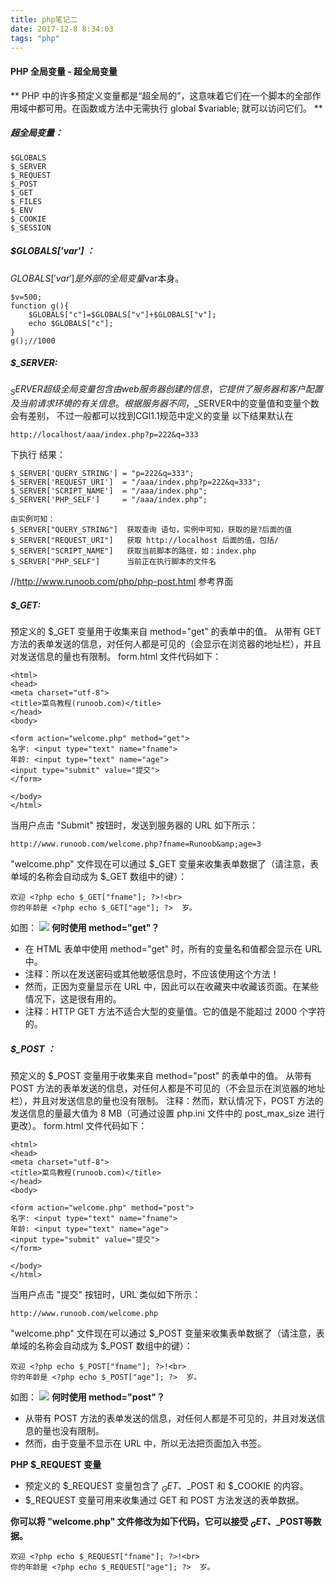 ```yaml
---
title: php笔记二
date: 2017-12-8 8:34:03
tags: "php"
---
```

#### PHP 全局变量 - 超全局变量
**
PHP 中的许多预定义变量都是“超全局的”，这意味着它们在一个脚本的全部作用域中都可用。在函数或方法中无需执行 global $variable; 就可以访问它们。
**
##### 超全局变量：
```
$GLOBALS
$_SERVER
$_REQUEST
$_POST
$_GET
$_FILES
$_ENV
$_COOKIE
$_SESSION
```
##### $GLOBALS['var'] ：
$GLOBALS['var'] 是外部的全局变量$var本身。
```
$v=500;
function g(){
    $GLOBALS["c"]=$GLOBALS["v"]+$GLOBALS["v"];
    echo $GLOBALS["c"];
}
g();//1000
```
##### $_SERVER:
 $_SERVER超级全局变量包含由web服务器创建的信息，它提供了服务器和客户配置及当前请求环境的有关信息。根据服务器不同，$_SERVER中的变量值和变量个数会有差别，
 不过一般都可以找到CGI1.1规范中定义的变量
以下结果默认在 
```
http://localhost/aaa/index.php?p=222&q=333 
```
下执行
结果：
```
$_SERVER['QUERY_STRING'] = "p=222&q=333";
$_SERVER['REQUEST_URI']  = "/aaa/index.php?p=222&q=333";
$_SERVER['SCRIPT_NAME']  = "/aaa/index.php";
$_SERVER['PHP_SELF']     = "/aaa/index.php";

由实例可知：
$_SERVER["QUERY_STRING"]  获取查询 语句，实例中可知，获取的是?后面的值
$_SERVER["REQUEST_URI"]   获取 http://localhost 后面的值，包括/
$_SERVER["SCRIPT_NAME"]   获取当前脚本的路径，如：index.php
$_SERVER["PHP_SELF"]      当前正在执行脚本的文件名
```
//http://www.runoob.com/php/php-post.html  参考界面
##### $_GET:
预定义的 $_GET 变量用于收集来自 method="get" 的表单中的值。
从带有 GET 方法的表单发送的信息，对任何人都是可见的（会显示在浏览器的地址栏），并且对发送信息的量也有限制。
form.html 文件代码如下：
```
<html>
<head>
<meta charset="utf-8">
<title>菜鸟教程(runoob.com)</title>
</head>
<body>

<form action="welcome.php" method="get">
名字: <input type="text" name="fname">
年龄: <input type="text" name="age">
<input type="submit" value="提交">
</form>

</body>
</html>
```
当用户点击 "Submit" 按钮时，发送到服务器的 URL 如下所示：
```
http://www.runoob.com/welcome.php?fname=Runoob&amp;age=3
```
"welcome.php" 文件现在可以通过 $_GET 变量来收集表单数据了（请注意，表单域的名称会自动成为 $_GET 数组中的键）：
```
欢迎 <?php echo $_GET["fname"]; ?>!<br>
你的年龄是 <?php echo $_GET["age"]; ?>  岁。
```
如图：
![](http://www.runoob.com/wp-content/uploads/2013/08/form2.gif)
**何时使用 method="get"？**
- 在 HTML 表单中使用 method="get" 时，所有的变量名和值都会显示在 URL 中。
- 注释：所以在发送密码或其他敏感信息时，不应该使用这个方法！
- 然而，正因为变量显示在 URL 中，因此可以在收藏夹中收藏该页面。在某些情况下，这是很有用的。
- 注释：HTTP GET 方法不适合大型的变量值。它的值是不能超过 2000 个字符的。

##### $_POST ：
预定义的 $_POST 变量用于收集来自 method="post" 的表单中的值。
从带有 POST 方法的表单发送的信息，对任何人都是不可见的（不会显示在浏览器的地址栏），并且对发送信息的量也没有限制。
注释：然而，默认情况下，POST 方法的发送信息的量最大值为 8 MB（可通过设置 php.ini 文件中的 post_max_size 进行更改）。
form.html 文件代码如下：
```
<html>
<head>
<meta charset="utf-8">
<title>菜鸟教程(runoob.com)</title>
</head>
<body>

<form action="welcome.php" method="post">
名字: <input type="text" name="fname">
年龄: <input type="text" name="age">
<input type="submit" value="提交">
</form>

</body>
</html>
```
当用户点击 "提交" 按钮时，URL 类似如下所示：
```
http://www.runoob.com/welcome.php
```
"welcome.php" 文件现在可以通过 $_POST 变量来收集表单数据了（请注意，表单域的名称会自动成为 $_POST 数组中的键）：
```
欢迎 <?php echo $_POST["fname"]; ?>!<br>
你的年龄是 <?php echo $_POST["age"]; ?>  岁。
```
如图：
![](http://www.runoob.com/wp-content/uploads/2013/08/form1.gif)
**何时使用 method="post"？**
- 从带有 POST 方法的表单发送的信息，对任何人都是不可见的，并且对发送信息的量也没有限制。
- 然而，由于变量不显示在 URL 中，所以无法把页面加入书签。

**PHP $_REQUEST 变量**
- 预定义的 $_REQUEST 变量包含了 $_GET、$_POST 和 $_COOKIE 的内容。
- $_REQUEST 变量可用来收集通过 GET 和 POST 方法发送的表单数据。

**你可以将 "welcome.php" 文件修改为如下代码，它可以接受 $_GET、$_POST等数据。**
```
欢迎 <?php echo $_REQUEST["fname"]; ?>!<br>
你的年龄是 <?php echo $_REQUEST["age"]; ?>  岁。
```